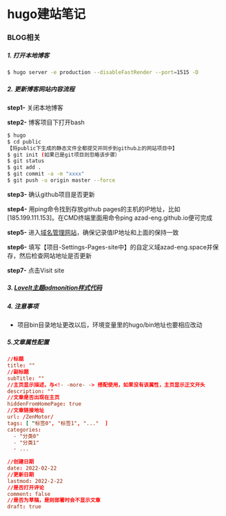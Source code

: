 # hugo建站笔记


### BLOG相关
##### 1. 打开本地博客
```bash
$ hugo server -e production --disableFastRender --port=1515 -D
```
##### 2. 更新博客网站内容流程
**step1-** 关闭本地博客

**step2-** 博客项目下打开bash
```bash
$ hugo
$ cd public
【将public下生成的静态文件全都提交并同步到github上的网站项目中】
$ git init (如果已是git项目则忽略该步骤）
$ git status
$ git add .
$ git commit -a -m "xxxx"
$ git push -u origin master --force
```
**step3-** 确认github项目是否更新

**step4-** 用ping命令找到存放github pages的主机的IP地址，比如[185.199.111.153]。在CMD终端里面用命令ping azad-eng.github.io便可完成

**step5-** 进入[域名管理网站](https://console.dnspod.cn/dns/azad-eng.space/record)，确保记录值IP地址和上面的保持一致

**step6-** 填写【项目-Settings-Pages-site中】的自定义域azad-eng.space并保存，然后检查网站地址是否更新

**step7-** 点击Visit site

##### 3. [LoveIt主题admonition样式代码](https://lewky.cn/posts/hugo-3.html/#%E4%B8%BB%E9%A2%98%E8%87%AA%E5%B8%A6%E7%9A%84admonition%E6%A0%B7%E5%BC%8F)

##### 4. 注意事项
- 项目bin目录地址更改以后，环境变量里的hugo/bin地址也要相应改动

##### 5.文章属性配置
```toml
//标题
title: ""  
//副标题  
subTitle: ""
//主页显示描述，与<!- -more- -> 搭配使用，如果没有该属性，主页显示正文开头  
description: ""  
//文章是否出现在主页  
hiddenFromHomePage: true 
//文章链接地址  
url: /ZenMotor/    
tags: [ "标签0", "标签1", "..."  ]  
categories:  
  - "分类0"  
  - "分类1"  
  - ...  
  
//创建日期  
date: 2022-02-22  
//更新日期  
lastmod: 2022-2-22   
//是否打开评论
comment: false 
//是否为草稿，是则部署时会不显示文章
draft: true    
```
